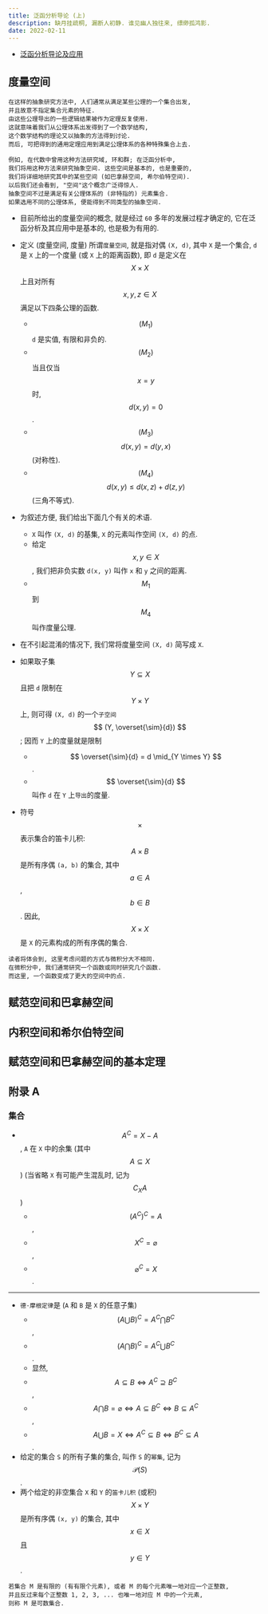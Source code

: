 ```yaml
---
title: 泛函分析导论 (上)
description: 缺月挂疏桐, 漏断人初静. 谁见幽人独往来, 缥缈孤鸿影.
date: 2022-02-11
---
```


- [泛函分析导论及应用](https://book.douban.com/subject/35941956/)

## 度量空间

```
在这样的抽象研究方法中, 人们通常从满足某些公理的一个集合出发,
并且故意不指定集合元素的特征.
由这些公理导出的一些逻辑结果被作为定理反复使用.
这就意味着我们从公理体系出发得到了一个数学结构,
这个数学结构的理论又以抽象的方法得到讨论.
而后, 可把得到的通用定理应用到满足公理体系的各种特殊集合上去.

例如, 在代数中曾用这种方法研究域, 环和群; 在泛函分析中,
我们将用这种方法来研究抽象空间. 这些空间是基本的, 也是重要的,
我们将详细地研究其中的某些空间 (如巴拿赫空间, 希尔伯特空间).
以后我们还会看到, "空间"这个概念广泛得惊人.
抽象空间不过是满足有关公理体系的 (非特指的) 元素集合.
如果选用不同的公理体系, 便能得到不同类型的抽象空间.
```

- 目前所给出的度量空间的概念, 就是经过 `60` 多年的发展过程才确定的,
  它在泛函分析及其应用中是基本的, 也是极为有用的.

- 定义 (度量空间, 度量) 所谓`度量空间`, 就是指对偶 `(X, d)`,
  其中 `X` 是一个集合, `d` 是 `X` 上的一个度量
  (或 `X` 上的距离函数), 即 `d` 是定义在
  $$ X \times X $$
  上且对所有
  $$ x, y, z \in X $$
  满足以下四条公理的函数.
  - $$ (M_1) $$
    `d` 是实值, 有限和非负的.
  - $$ (M_2) $$
    当且仅当
    $$ x = y $$
    时,
    $$ d(x, y) = 0 $$.
  - $$ (M_3) $$
    $$ d(x, y) = d(y, x) $$
    (对称性).
  - $$ (M_4) $$
    $$ d(x, y) ≤ d(x, z) + d(z, y) $$
    (三角不等式).
- 为叙述方便, 我们给出下面几个有关的术语.
  - `X` 叫作 `(X, d)` 的基集,
    `X` 的元素叫作空间 `(X, d)` 的点.
  - 给定
    $$ x, y \in X $$,
    我们把非负实数 `d(x, y)` 叫作 `x` 和 `y` 之间的距离.
  - $$ M_1 $$
    到
    $$ M_4 $$
    叫作度量公理.
- 在不引起混淆的情况下, 我们常将度量空间 `(X, d)` 简写成 `X`.
- 如果取子集
  $$ Y \subseteq X $$
  且把 `d` 限制在
  $$ Y \times Y $$
  上, 则可得 `(X, d)` 的一个`子空间`
  $$ (Y, \overset{\sim}{d}) $$;
  因而 `Y` 上的度量就是限制
  - $$ \overset{\sim}{d} = d \mid_{Y \times Y} $$.
  - $$ \overset{\sim}{d} $$
    叫作 `d` 在 `Y` 上`导出`的度量.

- 符号
  $$ \times $$
  表示集合的笛卡儿积:
  $$ A \times B $$
  是所有序偶 `(a, b)` 的集合, 其中
  $$ a \in A $$,
  $$ b \in B $$.
  因此,
  $$ X \times X $$
  是 `X` 的元素构成的所有序偶的集合.

```
读者将体会到, 这里考虑问题的方式与微积分大不相同.
在微积分中, 我们通常研究一个函数或同时研究几个函数.
而这里, 一个函数变成了更大的空间中的点.
```

## 赋范空间和巴拿赫空间

## 内积空间和希尔伯特空间

## 赋范空间和巴拿赫空间的基本定理

## 附录 A

### 集合

- $$ A^C = X - A $$,
  `A` 在 `X` 中的余集 (其中
  $$ A \subseteq X $$
  ) (当省略 `X` 有可能产生混乱时, 记为
  $$ C_{X} A $$
  )
  - $$ (A^C)^C = A $$,
  - $$ X^C = \varnothing $$,
  - $$ \varnothing^C = X $$.

---

- `德·摩根定律`是 (`A` 和 `B` 是 `X` 的任意子集)
  - $$ (A \bigcup B)^C = A^C \bigcap B^C $$,
  - $$ (A \bigcap B)^C = A^C \bigcup B^C $$.
  - 显然,
  - $$ A \subseteq B \Longleftrightarrow A^C \supseteq B^C $$,
  - $$
      A \bigcap B = \varnothing \Longleftrightarrow
      A \subseteq B^C \Longleftrightarrow
      B \subseteq A^C
    $$,
  - $$
      A \bigcup B = X \Longleftrightarrow
      A^C \subseteq B \Longleftrightarrow
      B^C \subseteq A
    $$.
- 给定的集合 `S` 的所有子集的集合, 叫作 `S` 的`幂集`, 记为
  $$ \mathcal{P}(S) $$.
- 两个给定的非空集合 `X` 和 `Y` 的`笛卡儿积` (或积)
  $$ X \times Y $$
  是所有序偶 `(x, y)` 的集合, 其中
  $$ x \in X $$
  且
  $$ y \in Y $$.

```
若集合 M 是有限的 (有有限个元素), 或者 M 的每个元素唯一地对应一个正整数,
并且反过来每个正整数 1, 2, 3, ... 也唯一地对应 M 中的一个元素,
则称 M 是可数集合.
```
